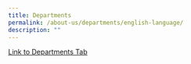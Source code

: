 ```yaml
---
title: Departments
permalink: /about-us/departments/english-language/
description: ""
---
```










<a href="/about-us/departments/english-language">Link to Departments Tab</a>
